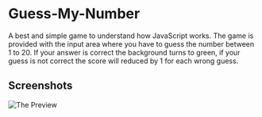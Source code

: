 ﻿# Guess-My-Number
 
 A best and simple game to understand how JavaScript works. The game is provided with the input area where you have to guess the number between 1 to 20. If your answer is correct the background turns to green, if your guess is not correct the score will reduced by 1 for each wrong guess.
 
 ## Screenshots
 
 ![The Preview]()
 
 
